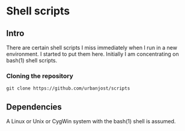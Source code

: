 # Shell scripts

## Intro

There are certain shell scripts I miss immediately when I run in a new
environment. I started to put them here. Initially I am concentrating
on bash(1) shell scripts.

### Cloning the repository

    git clone https://github.com/urbanjost/scripts

## Dependencies

A Linux or Unix or CygWin system with the bash(1) shell is assumed.
